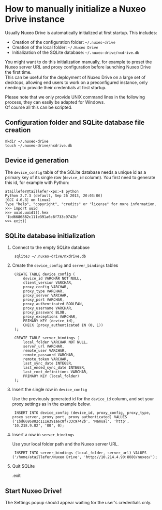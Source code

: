 # How to manually initialize a Nuxeo Drive instance

Usually Nuxeo Drive is automatically initialized at first startup. This includes:

- Creation of the configuration folder: `~/.nuxeo-drive`
- Creation of the local folder: `~/.Nuxeo Drive`
- Initialization of the SQLite database: `~/.nuxeo-drive/nxdrive.db`

You might want to do this initialization manually, for example to preset the Nuxeo server URL and proxy configuration before launching Nuxeo Drive the first time.  
This can be useful for the deployment of Nuxeo Drive on a large set of desktops, allowing end users to work on a preconfigured instance, only needing to provide their credentials at first startup. 

Please note that we only provide UNIX command lines in the following process, they can easily be adapted for Windows.  
Of course all this can be scripted.

## Configuration folder and SQLite database file creation

    mkdir ~/.nuxeo-drive
    touch ~/.nuxeo-drive/nxdrive.db

## Device id generation

The `device_config` table of the SQLite database needs a unique id as a primary key of its single row (`device_id` column). You first need to generate this id, for example with Python:

    ataillefer@taillefer-xps:~$ python
    Python 2.7.3 (default, Sep 26 2013, 20:03:06)
    [GCC 4.6.3] on linux2
    Type "help", "copyright", "credits" or "license" for more information.
    >>> import uuid
    >>> uuid.uuid1().hex
    '1bd6686882c111e391a6c8f733c9742b'
    >>> exit()

## SQLite database initialization

1. Connect to the empty SQLite database

        sqlite3 ~/.nuxeo-drive/nxdrive.db

2. Create the `device_config` and `server_bindings` tables

        CREATE TABLE device_config (
            device_id VARCHAR NOT NULL,
            client_version VARCHAR,
            proxy_config VARCHAR,
            proxy_type VARCHAR,
            proxy_server VARCHAR,
            proxy_port VARCHAR,
            proxy_authenticated BOOLEAN,
            proxy_username VARCHAR,
            proxy_password BLOB,
            proxy_exceptions VARCHAR,
            PRIMARY KEY (device_id),
            CHECK (proxy_authenticated IN (0, 1))
        );

        CREATE TABLE server_bindings (
            local_folder VARCHAR NOT NULL,
            server_url VARCHAR,
            remote_user VARCHAR,
            remote_password VARCHAR,
            remote_token VARCHAR,
            last_sync_date INTEGER,
            last_ended_sync_date INTEGER,
            last_root_definitions VARCHAR,
            PRIMARY KEY (local_folder)
        );

3. Insert the single row in `device_config`

    Use the previously generated id for the `device_id` column, and set your proxy settings as in the example below.

        INSERT INTO device_config (device_id, proxy_config, proxy_type, proxy_server, proxy_port, proxy_authenticated) VALUES ('1bd6686882c111e391a6c8f733c9742b', 'Manual', 'http', '10.218.9.82', '80', 0);

4. Insert a row in `server_bindings`

    Use your local folder path and the Nuxeo server URL.

        INSERT INTO server_bindings (local_folder, server_url) VALUES ('/home/ataillefer/Nuxeo Drive', 'http://10.214.4.90:8080/nuxeo/');

5. Quit SQLite

    .exit

## Start Nuxeo Drive!

The Settings popup should appear waiting for the user's credentials only.
